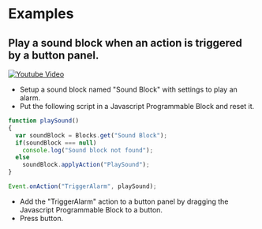# Examples

## Play a sound block when an action is triggered by a button panel.

[![Youtube Video](http://img.youtube.com/vi/xiaYpaR1kLU/0.jpg)](http://www.youtube.com/watch?v=xiaYpaR1kLU)

* Setup a sound block named "Sound Block" with settings to play an alarm.
* Put the following script in a Javascript Programmable Block and reset it.
```javascript
function playSound()
{
  var soundBlock = Blocks.get("Sound Block");
  if(soundBlock === null)
    console.log("Sound block not found");
  else
    soundBlock.applyAction("PlaySound");
}

Event.onAction("TriggerAlarm", playSound);
```
* Add the "TriggerAlarm" action to a button panel by dragging the Javascript Programmable Block to a button.
* Press button.
